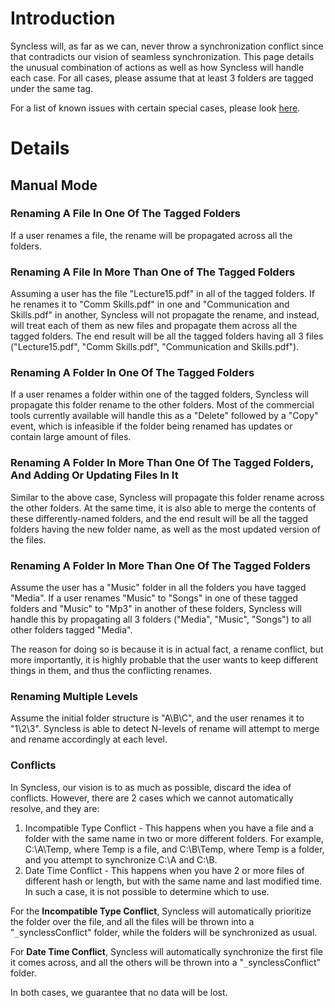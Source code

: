 

# Introduction #

Syncless will, as far as we can, never throw a synchronization conflict since that contradicts our vision of seamless synchronization. This page details the unusual combination of actions as well as how Syncless will handle each case. For all cases, please assume that at least 3 folders are tagged under the same tag.

For a list of known issues with certain special cases, please look [here](http://code.google.com/p/big5sync/wiki/KnownIssues09).

# Details #

## Manual Mode ##

### Renaming A File In One Of The Tagged Folders ###
If a user renames a file, the rename will be propagated across all the folders.

### Renaming A File In More Than One of The Tagged Folders ###
Assuming a user has the file "Lecture15.pdf" in all of the tagged folders. If he renames it to "Comm Skills.pdf" in one and "Communication and Skills.pdf" in another, Syncless will not propagate the rename, and instead, will treat each of them as new files and propagate them across all the tagged folders. The end result will be all the tagged folders having all 3 files ("Lecture15.pdf", "Comm Skills.pdf", "Communication and Skills.pdf").

### Renaming A Folder In One Of The Tagged Folders ###
If a user renames a folder within one of the tagged folders, Syncless will propagate this folder rename to the other folders. Most of the commercial tools currently available will handle this as a "Delete" followed by a "Copy" event, which is infeasible if the folder being renamed has updates or contain large amount of files.

### Renaming A Folder In More Than One Of The Tagged Folders, And Adding Or Updating Files In It ###
Similar to the above case, Syncless will propagate this folder rename across the other folders. At the same time, it is also able to merge the contents of these differently-named folders, and the end result will be all the tagged folders having the new folder name, as well as the most updated version of the files.

### Renaming A Folder In More Than One Of The Tagged Folders ###
Assume the user has a "Music" folder in all the folders you have tagged "Media". If a user renames "Music" to "Songs" in one of these tagged folders and "Music" to "Mp3" in another of these folders, Syncless will handle this by propagating all 3 folders ("Media", "Music", "Songs") to all other folders tagged "Media".

The reason for doing so is because it is in actual fact, a rename conflict, but more importantly, it is highly probable that the user wants to keep different things in them, and thus the conflicting renames.

### Renaming Multiple Levels ###
Assume the initial folder structure is "A\B\C", and the user renames it to "1\2\3". Syncless is able to detect N-levels of rename will attempt to merge and rename accordingly at each level.

### Conflicts ###
In Syncless, our vision is to as much as possible, discard the idea of conflicts. However, there are 2 cases which we cannot automatically resolve, and they are:

  1. Incompatible Type Conflict - This happens when you have a file and a folder with the same name in two or more different folders. For example, C:\A\Temp, where Temp is a file, and C:\B\Temp, where Temp is a folder, and you attempt to synchronize C:\A and C:\B.
  1. Date Time Conflict - This happens when you have 2 or more files of different hash or length, but with the same name and last modified time. In such a case, it is not possible to determine which to use.

For the **Incompatible Type Conflict**, Syncless will automatically prioritize the folder over the file, and all the files will be thrown into a "`_`synclessConflict" folder, while the folders will be synchronized as usual.

For **Date Time Conflict**, Syncless will automatically synchronize the first file it comes across, and all the others will be thrown into a "`_`synclessConflict" folder.

In both cases, we guarantee that no data will be lost.